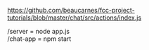 https://github.com/beaucarnes/fcc-project-tutorials/blob/master/chat/src/actions/index.js




/server =  node app.js <br/>
/chat-app = npm start
